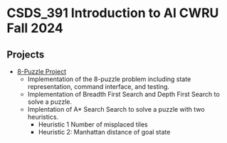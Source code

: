 # CSDS_391 Introduction to AI CWRU Fall 2024

## Projects

- [8-Puzzle Project](./8_Puzzle/README.md)
  - Implementation of the 8-puzzle problem including state representation, command interface, and testing.
  - Implementation of Breadth First Search and Depth First Search to solve a puzzle.
  - Implentation of A* Search Search to solve a puzzle with two heuristics.
    - Heuristic 1 Number of misplaced tiles
    - Heuristic 2: Manhattan distance of goal state 


